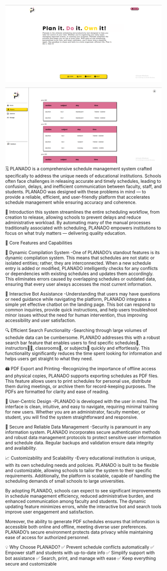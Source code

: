 
![landing](./photos/image)


![landing](./photos/image2)
🗓️
PLANADO is a comprehensive schedule management system crafted specifically to address the unique needs of educational institutions. Schools often face challenges in releasing accurate and timely schedules, leading to confusion, delays, and inefficient communication between faculty, staff, and students. PLANADO was designed with these problems in mind — to provide a reliable, efficient, and user-friendly platform that accelerates schedule management while ensuring accuracy and coherence.

📌 Introduction
this system streamlines the entire scheduling workflow, from creation to release, allowing schools to prevent delays and reduce administrative workload. By automating many of the manual processes traditionally associated with scheduling, PLANADO empowers institutions to focus on what truly matters — delivering quality education.

🚀 Core Features and Capabilities

🔄 Dynamic Compilation System
-One of PLANADO’s standout features is its dynamic compilation system. This means that schedules are not static or isolated entities; rather, they are interconnected. When a new schedule entry is added or modified, PLANADO intelligently checks for any conflicts or dependencies with existing schedules and updates them accordingly. This eliminates errors caused by overlapping schedules or outdated data, ensuring that every user always accesses the most current information.

🤖 Interactive Bot Assistance
-Understanding that users may have questions or need guidance while navigating the platform, PLANADO integrates a simple yet effective chatbot on the landing page. This bot can respond to common inquiries, provide quick instructions, and help users troubleshoot minor issues without the need for human intervention, thus improving accessibility and user satisfaction.

🔍 Efficient Search Functionality
-Searching through large volumes of schedule data can be cumbersome. PLANADO addresses this with a robust search bar feature that enables users to find specific schedules📅, instructors👨‍🏫, classrooms🏫, or subjects🧠 quickly and effortlessly. This functionality significantly reduces the time spent looking for information and helps users get straight to what they need.

🖨️ PDF Export and Printing
-Recognizing the importance of offline access and physical copies, PLANADO supports exporting schedules as PDF files. This feature allows users to print schedules for personal use, distribute them during meetings, or archive them for record-keeping purposes. The PDFs are formatted for clarity and ease of reading.

🎨 User-Centric Design
-PLANADO is developed with the user in mind. The interface is clean, intuitive, and easy to navigate, requiring minimal training for new users. Whether you are an administrator, faculty member, or student, you will find the system straightforward and responsive.

🔐 Secure and Reliable Data Management
-Security is paramount in any information system. PLANADO incorporates secure authentication methods and robust data management protocols to protect sensitive user information and schedule data. Regular backups and validation ensure data integrity and availability.

📈 Customizability and Scalability
-Every educational institution is unique, with its own scheduling needs and policies. PLANADO is built to be flexible and customizable, allowing schools to tailor the system to their specific requirements. Additionally, the platform is scalable, capable of handling the scheduling demands of small schools to large universities.

By adopting PLANADO, schools can expect to see significant improvements in schedule management efficiency, reduced administrative burden, and enhanced communication among faculty and students. The dynamic updating feature minimizes errors, while the interactive bot and search tools improve user engagement and satisfaction.

Moreover, the ability to generate PDF schedules ensures that information is accessible both online and offline, meeting diverse user preferences. PLANADO’s secure environment protects data privacy while maintaining ease of access for authorized personnel.

💡 Why Choose PLANADO?
✅ Prevent schedule conflicts automatically
✅ Empower staff and students with up-to-date info
✅ Simplify support with bot assistance
✅ Search, print, and manage with ease
✅ Keep everything secure and customizable
